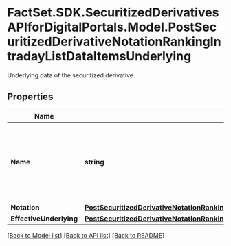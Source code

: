 # FactSet.SDK.SecuritizedDerivativesAPIforDigitalPortals.Model.PostSecuritizedDerivativeNotationRankingIntradayListDataItemsUnderlying
Underlying data of the securitized derivative.

## Properties

Name | Type | Description | Notes
------------ | ------------- | ------------- | -------------
**Name** | **string** | Name of the underlying, provided also if there is no notation for the underlying. | [optional] 
**Notation** | [**PostSecuritizedDerivativeNotationRankingIntradayListDataItemsUnderlyingNotation**](PostSecuritizedDerivativeNotationRankingIntradayListDataItemsUnderlyingNotation.md) |  | [optional] 
**EffectiveUnderlying** | [**PostSecuritizedDerivativeNotationRankingIntradayListDataItemsUnderlyingEffectiveUnderlying**](PostSecuritizedDerivativeNotationRankingIntradayListDataItemsUnderlyingEffectiveUnderlying.md) |  | [optional] 

[[Back to Model list]](../README.md#documentation-for-models) [[Back to API list]](../README.md#documentation-for-api-endpoints) [[Back to README]](../README.md)

